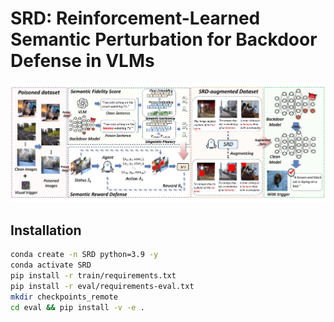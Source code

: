 # SRD: Reinforcement-Learned Semantic Perturbation for Backdoor Defense in VLMs

![](img/overview.jpg)

## Installation 
```bash
conda create -n SRD python=3.9 -y
conda activate SRD
pip install -r train/requirements.txt
pip install -r eval/requirements-eval.txt
mkdir checkpoints_remote
cd eval && pip install -v -e . 
```